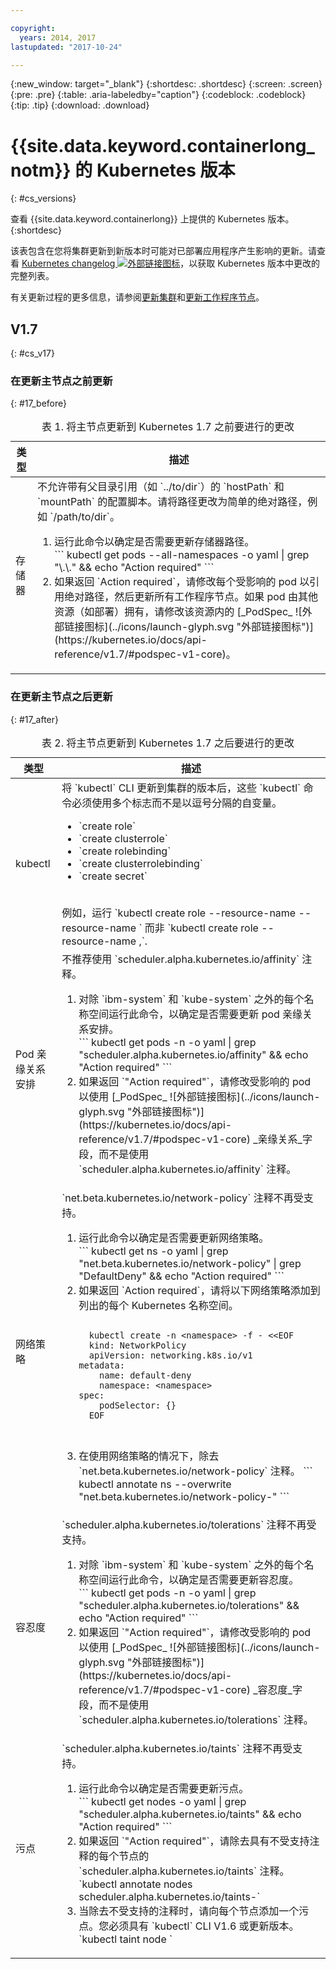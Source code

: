 ```yaml
---

copyright:
  years: 2014, 2017
lastupdated: "2017-10-24"

---
```


{:new_window: target="_blank"}
{:shortdesc: .shortdesc}
{:screen: .screen}
{:pre: .pre}
{:table: .aria-labeledby="caption"}
{:codeblock: .codeblock}
{:tip: .tip}
{:download: .download}

# {{site.data.keyword.containerlong_notm}} 的 Kubernetes 版本
{: #cs_versions}

查看 {{site.data.keyword.containerlong}} 上提供的 Kubernetes 版本。
{:shortdesc}

该表包含在您将集群更新到新版本时可能对已部署应用程序产生影响的更新。请查看 [Kubernetes changelog ![外部链接图标](../icons/launch-glyph.svg "外部链接图标")](https://github.com/kubernetes/kubernetes/blob/master/CHANGELOG.md)，以获取 Kubernetes 版本中更改的完整列表。

有关更新过程的更多信息，请参阅[更新集群](cs_cluster.html#cs_cluster_update)和[更新工作程序节点](cs_cluster.html#cs_cluster_worker_update)。



## V1.7
{: #cs_v17}

### 在更新主节点之前更新
{: #17_before}

<table summary="适用于 V1.7 和 V1.6 的 Kubernetes 更新">
<caption>表 1. 将主节点更新到 Kubernetes 1.7 之前要进行的更改</caption>
<thead>
<tr>
<th>类型</th>
<th>描述</tr>
</thead>
<tbody>
<tr>
<td>存储器</td>
<td>不允许带有父目录引用（如 `../to/dir`）的 `hostPath` 和 `mountPath` 的配置脚本。请将路径更改为简单的绝对路径，例如 `/path/to/dir`。<ol>
  <li>运行此命令以确定是否需要更新存储器路径。</br>
  ```
  kubectl get pods --all-namespaces -o yaml | grep "\.\." && echo "Action required"
  ```
  </br>

  <li>如果返回 `Action required`，请修改每个受影响的 pod 以引用绝对路径，然后更新所有工作程序节点。如果 pod 由其他资源（如部署）拥有，请修改该资源内的 [_PodSpec_ ![外部链接图标](../icons/launch-glyph.svg "外部链接图标")](https://kubernetes.io/docs/api-reference/v1.7/#podspec-v1-core)。
</ol>
</td>
</tr>
</tbody>
</table>

### 在更新主节点之后更新
{: #17_after}

<table summary="适用于 V1.7 和 V1.6 的 Kubernetes 更新">
<caption>表 2. 将主节点更新到 Kubernetes 1.7 之后要进行的更改</caption>
<thead>
<tr>
<th>类型</th>
<th>描述</tr>
</thead>
<tbod>
<tr>
<td>kubectl</td>
<td>将 `kubectl` CLI 更新到集群的版本后，这些 `kubectl` 命令必须使用多个标志而不是以逗号分隔的自变量。<ul>
 <li>`create role`
 <li>`create clusterrole`
 <li>`create rolebinding`
 <li>`create clusterrolebinding`
 <li>`create secret`
 </ul>
</br>  例如，运行 `kubectl create role --resource-name <x> --resource-name <y>` 而非 `kubectl create role --resource-name <x>,<y>`.</td>
</tr>
<tr>
<td>Pod 亲缘关系安排</td>
<td> 不推荐使用 `scheduler.alpha.kubernetes.io/affinity` 注释。<ol>
  <li>对除 `ibm-system` 和 `kube-system` 之外的每个名称空间运行此命令，以确定是否需要更新 pod 亲缘关系安排。</br>
  ```
  kubectl get pods -n <namespace> -o yaml | grep "scheduler.alpha.kubernetes.io/affinity" && echo "Action required"
  ```
  </br>
  <li>如果返回 `"Action required"`，请修改受影响的 pod 以使用 [_PodSpec_ ![外部链接图标](../icons/launch-glyph.svg "外部链接图标")](https://kubernetes.io/docs/api-reference/v1.7/#podspec-v1-core) _亲缘关系_字段，而不是使用 `scheduler.alpha.kubernetes.io/affinity` 注释。</ol>
</tr>
<tr>
<td>网络策略</td>
<td>`net.beta.kubernetes.io/network-policy` 注释不再受支持。<ol>
  <li>运行此命令以确定是否需要更新网络策略。</br>
  ```
  kubectl get ns -o yaml | grep "net.beta.kubernetes.io/network-policy" | grep "DefaultDeny" && echo "Action required"
  ```
  <li>如果返回 `Action required`，请将以下网络策略添加到列出的每个 Kubernetes 名称空间。</br>

  <pre class="codeblock">
  <code>
  kubectl create -n &lt;namespace&gt; -f - &lt;&lt;EOF
  kind: NetworkPolicy
  apiVersion: networking.k8s.io/v1
metadata:
    name: default-deny
    namespace: &lt;namespace&gt;
spec:
    podSelector: {}
  EOF
  </code>
  </pre>

  <li> 在使用网络策略的情况下，除去 `net.beta.kubernetes.io/network-policy` 注释。
```
  kubectl annotate ns <namespace> --overwrite "net.beta.kubernetes.io/network-policy-"
  ```
  </ol>
</tr>
<tr>
<td>容忍度</td>
<td>`scheduler.alpha.kubernetes.io/tolerations` 注释不再受支持。<ol>
  <li>对除 `ibm-system` 和 `kube-system` 之外的每个名称空间运行此命令，以确定是否需要更新容忍度。</br>
  ```
  kubectl get pods -n <namespace> -o yaml | grep "scheduler.alpha.kubernetes.io/tolerations" && echo "Action required"
  ```
  </br>

  <li>如果返回 `"Action required"`，请修改受影响的 pod 以使用 [_PodSpec_ ![外部链接图标](../icons/launch-glyph.svg "外部链接图标")](https://kubernetes.io/docs/api-reference/v1.7/#podspec-v1-core) _容忍度_字段，而不是使用 `scheduler.alpha.kubernetes.io/tolerations` 注释。</ol>
</tr>
<tr>
<td>污点</td>
<td>`scheduler.alpha.kubernetes.io/taints` 注释不再受支持。<ol>
  <li>运行此命令以确定是否需要更新污点。</br>
  ```
  kubectl get nodes -o yaml | grep "scheduler.alpha.kubernetes.io/taints" && echo "Action required"
  ```
  <li>如果返回 `"Action required"`，请除去具有不受支持注释的每个节点的 `scheduler.alpha.kubernetes.io/taints` 注释。</br>
  `kubectl annotate nodes <node> scheduler.alpha.kubernetes.io/taints-`
  <li>当除去不受支持的注释时，请向每个节点添加一个污点。您必须具有 `kubectl` CLI V1.6 或更新版本。</br>
  `kubectl taint node <node> <taint>`
  </ol>
</tr>
</tbody>
</table></staging>
  
  

